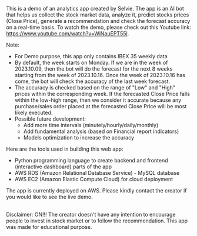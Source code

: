 This is a demo of an analytics app created by Selvie. The app is an AI bot that helps us collect the stock market data, analyze it, predict stocks prices (Close Price), generate a recommendation and check the forecast accuracy on a real-time basis. To watch the demo, please check out this Youtube link: https://www.youtube.com/watch?v=WiNauEPT55I.

Note:
- For Demo purpose, this app only contains IBEX 35 weekly data
- By default, the week starts on Monday. If we are in the week of 2023.10.09, then the bot will do the forecast for the next 8 weeks starting from the week of 2023.10.16. Once the week of 2023.10.16 has come, the bot will check the accuracy of the last week forecast.
- The accuracy is checked based on the range of "Low" and "High" prices within the corresponding week. If the forecasted Close Price falls within the low-high range, then we consider it accurate because any purchase/sales order placed at the forecasted Close Price will be most likely executed.
- Possible future development:
    - Add more time intervals (minutely/hourly/daily/monthly)
    - Add fundamental analysis (based on Financial report indicators)
    - Models optimization to increase the accuracy

Here are the tools used in building this web app:
- Python programming language to create backend and frontend (interactive dashboard) parts of the app
- AWS RDS (Amazon Relational Database Service) - MySQL database
- AWS EC2 (Amazon Elastic Compute Cloud) for cloud deployment

The app is currently deployed on AWS. Please kindly contact the creator if you would like to see the live demo.

<br>Disclaimer: ON!!! The creator doesn't have any intention to encourage people to invest in stock market or to follow the recommendation. This app was made for educational purpose.
